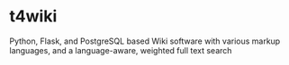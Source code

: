 # t4wiki
Python, Flask, and PostgreSQL based Wiki software with various markup languages, and a language-aware, weighted full text search
